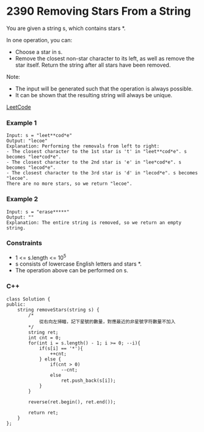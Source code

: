 # 2390 Removing Stars From a String

You are given a string s, which contains stars *.

In one operation, you can:

* Choose a star in s.
* Remove the closest non-star character to its left, as well as remove the star itself.
Return the string after all stars have been removed.

Note:

* The input will be generated such that the operation is always possible.
* It can be shown that the resulting string will always be unique.

[LeetCode](https://leetcode.cn/problems/removing-stars-from-a-string/description/)

### Example 1

```
Input: s = "leet**cod*e"
Output: "lecoe"
Explanation: Performing the removals from left to right:
- The closest character to the 1st star is 't' in "leet**cod*e". s becomes "lee*cod*e".
- The closest character to the 2nd star is 'e' in "lee*cod*e". s becomes "lecod*e".
- The closest character to the 3rd star is 'd' in "lecod*e". s becomes "lecoe".
There are no more stars, so we return "lecoe".
```

### Example 2

```
Input: s = "erase*****"
Output: ""
Explanation: The entire string is removed, so we return an empty string.
```

### Constraints

* 1 <= s.length <= 10<sup>5<sup>
* s consists of lowercase English letters and stars *.
* The operation above can be performed on s.


### C++ 

```
class Solution {
public:
    string removeStars(string s) {
        /*
            從右向左掃瞄，記下星號的數量，對應最近的非星號字符數量不加入
        */
        string ret;
        int cnt = 0;
        for(int i = s.length() - 1; i >= 0; --i){
            if(s[i] == '*'){
                ++cnt;
            } else {
                if(cnt > 0)
                    --cnt;
                else
                    ret.push_back(s[i]);
            }
        }

        reverse(ret.begin(), ret.end());
        
        return ret;
    }
};
```